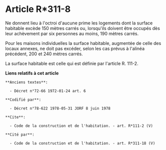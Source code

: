 # Article R*311-8

Ne donnent lieu à l'octroi d'aucune prime les logements dont la surface habitable excède 150 mètres carrés ou, lorsqu'ils
doivent être occupés dès leur achèvement par six personnes au moins, 190 mètres carrés. 

Pour les maisons individuelles la surface habitable, augmentée de celle des locaux annexes, ne doit pas excéder, selon les
cas prévus à l'alinéa précédent, 200 et 240 mètres carrés. 

La surface habitable est celle qui est définie par l'article R. 111-2.

**Liens relatifs à cet article**

	**Anciens textes**:

	  - Décret n°72-66 1972-01-24 art. 6

	**Codifié par**:

	  - Décret n°78-622 1978-05-31 JORF 8 juin 1978

	**Cite**:

	  - Code de la construction et de l'habitation. - art. R*111-2 (V)

	**Cité par**:

	  - Code de la construction et de l'habitation. - art. R*311-18 (V)
